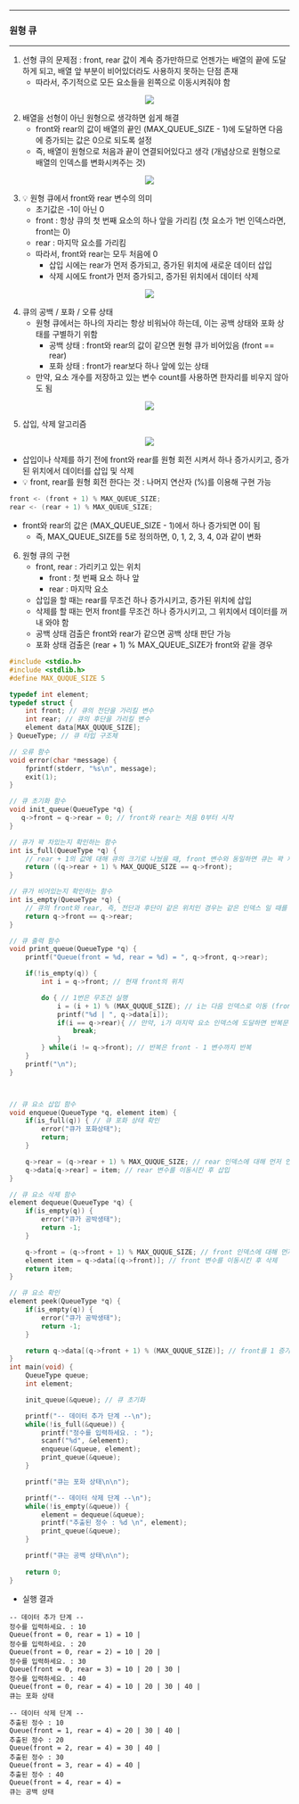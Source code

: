 -----
### 원형 큐
-----
1. 선형 큐의 문제점 : front, rear 값이 계속 증가만하므로 언젠가는 배열의 끝에 도달하게 되고, 배열 앞 부분이 비어있더라도 사용하지 못하는 단점 존재
   - 따라서, 주기적으로 모든 요소들을 왼쪽으로 이동시켜줘야 함
<div align="center">
<img src="https://github.com/user-attachments/assets/8eb92a90-b01e-4d6d-98c1-d426e91c1d00">
</div>

2. 배열을 선형이 아닌 원형으로 생각하면 쉽게 해결
   - front와 rear의 값이 배열의 끝인 (MAX_QUEUE_SIZE - 1)에 도달하면 다음에 증가되는 값은 0으로 되도록 설정
   - 즉, 배열이 원형으로 처음과 끝이 연결되어있다고 생각 (개념상으로 원형으로 배열의 인덱스를 변화시켜주는 것)
<div align="center">
<img src="https://github.com/user-attachments/assets/df421d91-8a81-48af-b349-fab9b5b06814">
</div>

3. 💡 원형 큐에서 front와 rear 변수의 의미
   - 초기값은 -1이 아닌 0
   - front : 항상 큐의 첫 번째 요소의 하나 앞을 가리킴 (첫 요소가 1번 인덱스라면, front는 0)
   - rear : 마지막 요소를 가리킴
   - 따라서, front와 rear는 모두 처음에 0
     + 삽입 시에는 rear가 먼저 증가되고, 증가된 위치에 새로운 데이터 삽입
     + 삭제 시에도 front가 먼저 증가되고, 증가된 위치에서 데이터 삭제
<div align="center">
<img src="https://github.com/user-attachments/assets/ebdbdcb6-c2e9-40f1-9439-020a7fc2944f">
</div>

4. 큐의 공백 / 포화 / 오류 상태
   - 원형 큐에서는 하나의 자리는 항상 비워놔야 하는데, 이는 공백 상태와 포화 상태를 구별하기 위함
     + 공백 상태 : front와 rear의 값이 같으면 원형 큐가 비어있음 (front == rear)
     + 포화 상태 : front가 rear보다 하나 앞에 있는 상태
   - 만약, 요소 개수를 저장하고 있는 변수 count를 사용하면 한자리를 비우지 않아도 됨
<div align="center">
<img src="https://github.com/user-attachments/assets/31cb88ae-6374-4006-976b-c9ace1c6f7c7">
</div>

5. 삽입, 삭제 알고리즘
<div align="center">
<img src="https://github.com/user-attachments/assets/652cd187-7474-474b-be9f-e14c2e62cf65">
</div>

   - 삽입이나 삭제를 하기 전에 front와 rear를 원형 회전 시켜서 하나 증가시키고, 증가된 위치에서 데이터를 삽입 및 삭제
   - 💡 front, rear를 원형 회전 한다는 것 : 나머지 연산자 (%)를 이용해 구현 가능
```c
front <- (front + 1) % MAX_QUEUE_SIZE;
rear <- (rear + 1) % MAX_QUEUE_SIZE;
```
   - front와 rear의 값은 (MAX_QUEUE_SIZE - 1)에서 하나 증가되면 0이 됨
     + 즉, MAX_QUEUE_SIZE를 5로 정의하면, 0, 1, 2, 3, 4, 0과 같이 변화

6. 원형 큐의 구현
   - front, rear : 가리키고 있는 위치
     + front : 첫 번째 요소 하나 앞
     + rear : 마지막 요소
   - 삽입을 할 때는 rear를 무조건 하나 증가시키고, 증가된 위치에 삽입
   - 삭제를 할 때는 먼저 front를 무조건 하나 증가시키고, 그 위치에서 데이터를 꺼내 와야 함
   - 공백 상태 검출은 front와 rear가 같으면 공백 상태 판단 가능
   - 포화 상태 검출은 (rear + 1) % MAX_QUEUE_SIZE가 front와 같을 경우
```c
#include <stdio.h>
#include <stdlib.h>
#define MAX_QUQUE_SIZE 5

typedef int element;
typedef struct {
    int front; // 큐의 전단을 가리킬 변수
    int rear; // 큐의 후단을 가리킬 변수
    element data[MAX_QUQUE_SIZE]; 
} QueueType; // 큐 타입 구조체

// 오류 함수
void error(char *message) {
    fprintf(stderr, "%s\n", message);
    exit(1);
}

// 큐 초기화 함수
void init_queue(QueueType *q) {
   q->front = q->rear = 0; // front와 rear는 처음 0부터 시작
}

// 큐가 꽉 차있는지 확인하는 함수
int is_full(QueueType *q) {
    // rear + 1의 값에 대해 큐의 크기로 나눴을 때, front 변수와 동일하면 큐는 꽉 차있는 것
    return ((q->rear + 1) % MAX_QUQUE_SIZE == q->front);
}

// 큐가 비어있는지 확인하는 함수
int is_empty(QueueType *q) {
    // 큐의 front와 rear, 즉, 전단과 후단이 같은 위치인 경우는 같은 인덱스 일 때를 의미
    return q->front == q->rear;
}

// 큐 출력 함수
void print_queue(QueueType *q) {
    printf("Queue(front = %d, rear = %d) = ", q->front, q->rear);

    if(!is_empty(q)) {
        int i = q->front; // 현재 front의 위치

        do { // 1번은 무조건 실행
            i = (i + 1) % (MAX_QUQUE_SIZE); // i는 다음 인덱스로 이동 (front는 첫 요소의 앞에 위치하므로)
            printf("%d | ", q->data[i]);
            if(i == q->rear){ // 만약, i가 마지막 요소 인덱스에 도달하면 반복문 종료
                break;
            }
        } while(i != q->front); // 반복은 front - 1 변수까지 반복
    }
    printf("\n");
}



// 큐 요소 삽입 함수
void enqueue(QueueType *q, element item) {
    if(is_full(q)) { // 큐 포화 상태 확인
        error("큐가 포화상태");
        return;
    }

    q->rear = (q->rear + 1) % MAX_QUQUE_SIZE; // rear 인덱스에 대해 먼저 인덱스 증가
    q->data[q->rear] = item; // rear 변수를 이동시킨 후 삽입
}

// 큐 요소 삭제 함수
element dequeue(QueueType *q) {
    if(is_empty(q)) {
        error("큐가 공박생태");
        return -1;
    }

    q->front = (q->front + 1) % MAX_QUQUE_SIZE; // front 인덱스에 대해 먼저 인덱스 증가
    element item = q->data[(q->front)]; // front 변수를 이동시킨 후 삭제
    return item;
}

// 큐 요소 확인
element peek(QueueType *q) {
    if(is_empty(q)) {
        error("큐가 공박생태");
        return -1;
    }

    return q->data[(q->front + 1) % (MAX_QUQUE_SIZE)]; // front를 1 증가 시킨 후, 큐 크기로 나누면, 삭제해야 할 요소 의미
}
int main(void) {
    QueueType queue;
    int element;

    init_queue(&queue); // 큐 초기화

    printf("-- 데이터 추가 단계 --\n");
    while(!is_full(&queue)) {
        printf("정수를 입력하세요. : ");
        scanf("%d", &element);
        enqueue(&queue, element);
        print_queue(&queue);
    }

    printf("큐는 포화 상태\n\n");

    printf("-- 데이터 삭제 단계 --\n");
    while(!is_empty(&queue)) {
        element = dequeue(&queue);
        printf("추출된 정수 : %d \n", element);
        print_queue(&queue);
    }

    printf("큐는 공백 상태\n\n");
    
    return 0;
}
```
  - 실행 결과
```
-- 데이터 추가 단계 --
정수를 입력하세요. : 10
Queue(front = 0, rear = 1) = 10 | 
정수를 입력하세요. : 20
Queue(front = 0, rear = 2) = 10 | 20 | 
정수를 입력하세요. : 30
Queue(front = 0, rear = 3) = 10 | 20 | 30 | 
정수를 입력하세요. : 40
Queue(front = 0, rear = 4) = 10 | 20 | 30 | 40 | 
큐는 포화 상태

-- 데이터 삭제 단계 --
추출된 정수 : 10
Queue(front = 1, rear = 4) = 20 | 30 | 40 |
추출된 정수 : 20
Queue(front = 2, rear = 4) = 30 | 40 | 
추출된 정수 : 30
Queue(front = 3, rear = 4) = 40 |
추출된 정수 : 40
Queue(front = 4, rear = 4) =
큐는 공백 상태
```
